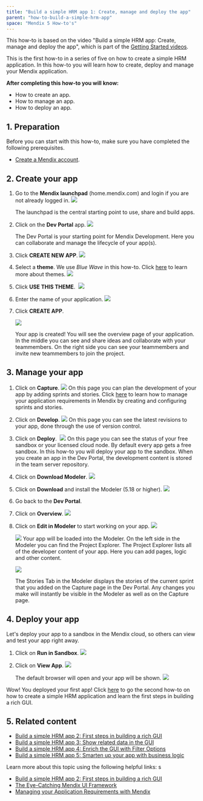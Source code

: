 ```yaml
---
title: "Build a simple HRM app 1: Create, manage and deploy the app"
parent: "how-to-build-a-simple-hrm-app"
space: "Mendix 5 How-to's"
---
```


This how-to is based on the video "Build a simple HRM app: Create, manage and deploy the app", which is part of the [Getting Started videos](http://gettingstarted.mendixcloud.com/link/courses/gettingstarted).

This is the first how-to in a series of five on how to create a simple HRM application. In this how-to you will learn how to create, deploy and manage your Mendix application.

**After completing this how-to you will know:**

*   How to create an app.
*   How to manage an app.
*   How to deploy an app.

## 1. Preparation

Before you can start with this how-to, make sure you have completed the following prerequisites.

*   [Create a Mendix account](https://www.mendix.com/try-now/).

## 2\. Create your app

1.  Go to the **Mendix launchpad** (home.mendix.com) and login if you are not already logged in.
    ![](attachments/14091670/14385431.png)

    The launchpad is the central starting point to use, share and build apps.
2.  Click on the **Dev Portal** app.
    ![](attachments/14091670/14385432.png)

    The Dev Portal is your starting point for Mendix Development. Here you can collaborate and manage the lifecycle of your app(s).
3.  Click **CREATE NEW APP**.
    ![](attachments/14091670/14385433.png) 
4.  Select a **theme**. We use _Blue Wave_ in this how-to. Click [here](https://www.mendix.com/blog/the-eye-catching-mendix-ui-framework/) to learn more about themes.
    ![](attachments/14091670/14385434.png) 
5.  Click **USE THIS THEME**.
     ![](attachments/14091670/14385435.png)
6.  Enter the name of your application.
    ![](attachments/14091670/14385436.png) 
7.  Click **CREATE APP**.

    ![](attachments/14091670/14385437.png)

    Your app is created! You will see the overview page of your application. In the middle you can see and share ideas and collaborate with your teammembers. On the right side you can see your teammembers and invite new teammembers to join the project.

## 3\. Manage your app

1.  Click on **Capture**.
    ![](attachments/14091670/14385439.png)
    On this page you can plan the development of your app by adding sprints and stories. Click [here](managing-your-application-requirements-with-mendix) to learn how to manage your application requirements in Mendix by creating and configuring sprints and stories.
2.  Click on **Develop**.
    ![](attachments/14091670/14385440.png)
    On this page you can see the latest revisions to your app, done through the use of version control.
3.  Click on **Deploy**. 
    ![](attachments/14091670/14385441.png)
    On this page you can see the status of your free sandbox or your licensed cloud node. By default every app gets a free sandbox. In this how-to you will deploy your app to the sandbox. When you create an app in the Dev Portal, the development content is stored in the team server repository.
4.  Click on **Download Modeler**.
    ![](attachments/14091670/14385442.png) 
5.  Click on **Download** and install the Modeler (5.18 or higher).
    ![](attachments/14091670/14385443.png) 
6.  Go back to the **Dev Portal**.
7.  Click on **Overview**.
    ![](attachments/14091670/14385444.png) 
8.  Click on **Edit in Modeler** to start working on your app.
    ![](attachments/14091670/14385445.png)

    ![](attachments/14091670/14385447.png)
    Your app will be loaded into the Modeler. On the left side in the Modeler you can find the Project Explorer. The Project Explorer lists all of the developer content of your app. Here you can add pages, logic and other content.

    ![](attachments/14091670/14385448.png)

    The Stories Tab in the Modeler displays the stories of the current sprint that you added on the Capture page in the Dev Portal. Any changes you make will instantly be visible in the Modeler as well as on the Capture page.

## 4\. Deploy your app

Let's deploy your app to a sandbox in the Mendix cloud, so others can view and test your app right away.

1.  Click on **Run in Sandbox**.
    ![](attachments/14091670/16842817.png)
2.  Click on **View App**.
    ![](attachments/14091670/16842818.png)

    The default browser will open and your app will be shown.
    ![](attachments/14091670/14385453.png)

Wow! You deployed your first app! Click [here](build-a-simple-hrm-app-2-first-steps-in-building-a-rich-gui) to go the second how-to on how to create a simple HRM application and learn the first steps in building a rich GUI.

## 5\. Related content

*   [Build a simple HRM app 2: First steps in building a rich GUI](build-a-simple-hrm-app-2-first-steps-in-building-a-rich-gui)
*   [Build a simple HRM app 3: Show related data in the GUI](build-a-simple-hrm-app-3-show-related-data-in-the-gui)
*   [Build a simple HRM app 4: Enrich the GUI with Filter Options](build-a-simple-hrm-app-4-enrich-the-gui-with-filter-options)
*   [Build a simple HRM app 5: Smarten up your app with business logic](build-a-simple-hrm-app-5-smarten-up-your-app-with-business-logic)

Learn more about this topic using the following helpful links:
s
*   [Build a simple HRM app 2: First steps in building a rich GUI](build-a-simple-hrm-app-2-first-steps-in-building-a-rich-gui)
*   [The Eye-Catching Mendix UI Framework](https://www.mendix.com/blog/the-eye-catching-mendix-ui-framework/)
*   [Managing your Application Requirements with Mendix](managing-your-application-requirements-with-mendix)
